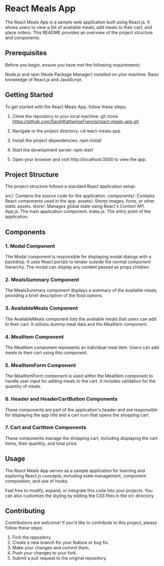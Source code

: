 # React Meals App
The React Meals App is a sample web application built using React.js. It allows users to view a list of available meals, add meals to their cart, and place orders. This README provides an overview of the project structure and components.

## Prerequisites
Before you begin, ensure you have met the following requirements:

Node.js and npm (Node Package Manager) installed on your machine.
Basic knowledge of React.js and JavaScript.

## Getting Started
To get started with the React Meals App, follow these steps:

1. Clone the repository to your local machine:
git clone https://github.com/SarahKatherineFrancis/react-meals-app.git

2. Navigate to the project directory:
cd react-meals-app

3. Install the project dependencies:
npm install

4. Start the development server:
npm start

5. Open your browser and visit http://localhost:3000 to view the app.

## Project Structure
The project structure follows a standard React application setup:

src/: Contains the source code for the application.
components/: Contains React components used in the app.
assets/: Stores images, fonts, or other static assets.
store/: Manages global state using React's Context API.
App.js: The main application component.
index.js: The entry point of the application.

## Components
### 1. Modal Component
The Modal component is responsible for displaying modal dialogs with a backdrop. It uses React portals to render outside the normal component hierarchy. The modal can display any content passed as props.children.

### 2. MealsSummary Component
The MealsSummary component displays a summary of the available meals, providing a brief description of the food options.

### 3. AvailableMeals Component
The AvailableMeals component lists the available meals that users can add to their cart. It utilizes dummy meal data and the MealItem component.

### 4. MealItem Component
The MealItem component represents an individual meal item. Users can add meals to their cart using this component.

### 5. MealItemForm Component
The MealItemForm component is used within the MealItem component to handle user input for adding meals to the cart. It includes validation for the quantity of meals.

### 6. Header and HeaderCartButton Components
These components are part of the application's header and are responsible for displaying the app title and a cart icon that opens the shopping cart.

### 7. Cart and CartItem Components
These components manage the shopping cart, including displaying the cart items, their quantity, and total price.

## Usage
The React Meals App serves as a sample application for learning and exploring React.js concepts, including state management, component composition, and use of hooks.

Feel free to modify, expand, or integrate this code into your projects. You can also customize the styling by editing the CSS files in the src directory.

## Contributing
Contributions are welcome! If you'd like to contribute to this project, please follow these steps:

1. Fork the repository.
2. Create a new branch for your feature or bug fix.
3. Make your changes and commit them.
4. Push your changes to your fork.
5. Submit a pull request to the original repository.
